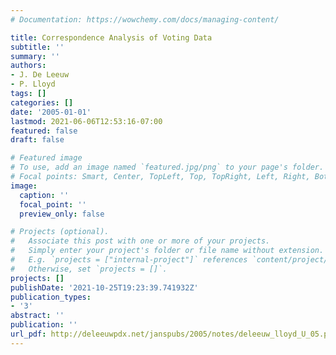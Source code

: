 ```yaml
---
# Documentation: https://wowchemy.com/docs/managing-content/

title: Correspondence Analysis of Voting Data
subtitle: ''
summary: ''
authors:
- J. De Leeuw
- P. Lloyd
tags: []
categories: []
date: '2005-01-01'
lastmod: 2021-06-06T12:53:16-07:00
featured: false
draft: false

# Featured image
# To use, add an image named `featured.jpg/png` to your page's folder.
# Focal points: Smart, Center, TopLeft, Top, TopRight, Left, Right, BottomLeft, Bottom, BottomRight.
image:
  caption: ''
  focal_point: ''
  preview_only: false

# Projects (optional).
#   Associate this post with one or more of your projects.
#   Simply enter your project's folder or file name without extension.
#   E.g. `projects = ["internal-project"]` references `content/project/deep-learning/index.md`.
#   Otherwise, set `projects = []`.
projects: []
publishDate: '2021-10-25T19:23:39.741932Z'
publication_types:
- '3'
abstract: ''
publication: ''
url_pdf: http://deleeuwpdx.net/janspubs/2005/notes/deleeuw_lloyd_U_05.pdf
---
```

